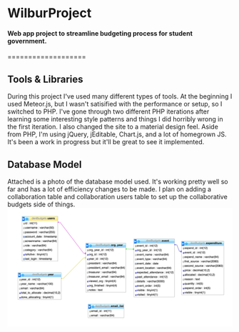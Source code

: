 # WilburProject
#### Web app project to streamline budgeting process for student government.
===================

## Tools & Libraries
During this project I've used many different types of tools. At the beginning I used Meteor.js, but I wasn't satisified with the performance or setup, so I switched to PHP. I've gone through two different PHP iterations after learning some interesting style patterns and things I did horribly wrong in the first iteration. I also changed the site to a material design feel. Aside from PHP, I'm using jQuery, jEditable, Chart.js, and a lot of homegrown JS. It's been a work in progress but it'll be great to see it implemented.

## Database Model
Attached is a photo of the database model used. It's working pretty well so far and has a lot of efficiency changes to be made. I plan on adding a collaboration table and collaboration users table to set up the collaborative budgets side of things.
![Database Model](DatabaseModel.png "Database Model")

